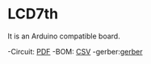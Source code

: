 # LCD7th
It is an Arduino compatible board.

-Circuit: [PDF](https://github.com/danfei/LCD7th/blob/master/LCD7th.pdf)
-BOM: [CSV](https://github.com/danfei/LCD7th/blob/master/LCD7th.csv)
-gerber:[gerber](https://github.com/danfei/LCD7th/blob/master/gerber.zip)
